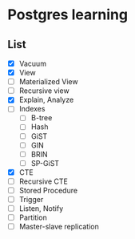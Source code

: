 # Postgres learning

## List
- [x] Vacuum
- [x] View
- [ ] Materialized View
- [ ] Recursive view
- [x] Explain, Analyze
- [ ] Indexes
  - [ ] B-tree
  - [ ] Hash
  - [ ] GiST
  - [ ] GIN
  - [ ] BRIN
  - [ ] SP-GiST
- [x] CTE
- [ ] Recursive CTE
- [ ] Stored Procedure
- [ ] Trigger
- [ ] Listen, Notify
- [ ] Partition
- [ ] Master-slave replication